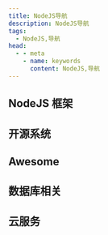 ```yaml
---
title: NodeJS导航
description: NodeJS导航
tags: 
  - NodeJS,导航
head:
  - - meta
    - name: keywords
      content: NodeJS,导航
---
```


<script setup>
const nodejs = [
  {
    title: 'NodeJS',
    link: 'https://nodejs.org/en/',
    icon: '/images/logo/NodeJS.png',
    info: 'Node.js 是运行在服务端的 JavaScript',
  },
  {
    title: 'Koa',
    link: 'https://koajs.com/',
    icon: '/images/logo/empty.svg',
    info: '更小、更富有表现力、更健壮的 Web 框架',
  },
  {
    title: 'Express',
    link: 'https://expressjs.com/',
    icon: '/images/logo/empty.svg',
    info: 'Express 是一个简洁而灵活的 Node.js Web应用框架',
  },
  {
    title: 'Midway',
    link: 'http://www.midwayjs.org/',
    icon: '/images/logo/midwayjs.svg',
    info: 'Midway 是阿里巴巴 - 淘宝前端架构团队，基于渐进式理念研发的 Node.js 框架，通过自研的依赖注入容器，搭配各种上层模块，组合出适用于不同场景的解决方案',
  },
  {
    title: 'NestJS',
    link: 'https://nestjs.com/',
    icon: '/images/logo/nestjs.svg',
    info: 'NestJS - 支持 TypeScript 结合了 OOP （面向对象编程）、FP （函数式编程）和 FRP （函数响应式编程）的服务器端应用程序的开发框架',
  },
  {
    title: 'Fastify',
    link: 'https://www.fastify.io/',
    icon: '/images/logo/fastify.png',
    info: 'Fastify - 快速并且低开销的 web 框架，最快的 web 框架之一',
  },
  {
    title: 'hapi',
    link: 'https://hapi.dev/',
    icon: '/images/logo/hapi.png',
    info: '适用于快速搭建 RESTFUL API 的 web 框架',
  },
]

const cms = [
  {
    title: 'COOL',
    link: 'https://www.cool-js.com/',
    icon: '/images/logo/cool.png',
    info: '基于 Midway 开发的后台管理系统',
  },
  {
    title: 'Strapi',
    link: 'https://strapi.io/',
    icon: '/images/logo/strapi.png',
    info: 'Strapi 是一种灵活的、开放源码的无头CMS',
  },
  {
    title: 'Ghost',
    link: 'https://ghost.org/',
    icon: '/images/logo/Ghost.png',
    info: 'Ghost 是基于 Node.js 的开源博客系统，可以定义为 Wordpress 的 NodeJS 版本',
  },
]

const awesome = [
  {
    title: 'Awesome Node.js',
    link: 'https://github.com/sindresorhus/awesome-nodejs',
    icon: '/images/logo/github.png',
    info: 'Awesome Node.js',
  },
  {
    title: 'TNWX',
    link: 'https://javen205.gitee.io/tnwx/',
    icon: '/images/logo/empty.svg',
    info: 'TNWX 微信公众号、小程序、支付、企业微信开发脚手架，',
  },
  {
    title: 'Zod',
    link: 'https://github.com/colinhacks/zod/blob/master/README_ZH.md',
    icon: '/images/logo/zod.png',
    info: 'Zod 为 后端 Api 接口参数校验器，全面支持 TypeScript',
  },
  {
    title: 'svg-captcha',
    link: 'https://github.com/produck/svg-captcha',
    icon: '/images/logo/github.png',
    info: '在 Node.js 中生成 svg 格式的验证码',
  },
  {
    title: 'bcrypt.js',
    link: 'https://github.com/kelektiv/node.bcrypt.js',
    icon: '/images/logo/github.png',
    info: '一款加盐(salt)加密的包',
  },
  {
    title: 'jsencrypt',
    link: 'http://travistidwell.com/jsencrypt/',
    icon: '/images/logo/github.png',
    info: '基于 rsa 加解密库',
  },
  {
    title: 'Node-RSA',
    link: 'https://www.npmjs.com/package/node-rsa',
    icon: '/images/logo/npm.png',
    info: '生成/导出秘钥,加密/解密,签名/验证',
  },
  {
    title: 'directory-tree',
    link: 'https://www.npmjs.com/package/directory-tree',
    icon: '/images/logo/npm.png',
    info: '读取目录生成目录树',
  },
  {
    title: 'node-crawler',
    link: 'https://node-crawler.readthedocs.io/zh_CN/latest/',
    icon: '/images/logo/npm.png',
    info: '一个轻量级的node.js爬虫工具',
  },
  {
    title: 'globby',
    link: 'https://github.com/sindresorhus/globby',
    icon: '/images/logo/github.png',
    info: '基于 fast-glob 的遍历文件系统和返回路径名的包',
  },
  {
    title: 'fs-extra',
    link: 'https://www.npmjs.com/package/fs-extra',
    icon: '/images/logo/npm.png',
    info: 'fs 模块的扩展，如：copy(), remove(), mkdirs()等等',
  },
]

const sql = [
  {
    title: 'PostgreSQL',
    link: 'https://www.postgresql.org/',
    icon: '/images/logo/PostgreSQL.png',
    info: '最先进的开源关系数据库',
  },
  {
    title: 'Redis',
    link: 'https://redis.io/',
    icon: '/images/logo/redis.png',
    info: 'Redis key-value 存储数据库',
  },
  {
    title: 'MongoDB',
    link: 'https://www.mongodb.com/',
    icon: '/images/logo/mongodb.svg',
    info: 'MongoDB 是一个基于分布式文件存储的数据库',
  },
  {
    title: 'mongoose',
    link: 'https://mongoosejs.com/',
    icon: '/images/logo/mongoosejs.png',
    info: 'Mongoose 是一个对象文档模型(ODM)库',
  },
  {
    title: 'LowDB',
    link: 'https://github.com/typicode/lowdb',
    icon: '/images/logo/github.png',
    info: '本地 JSON 数据库，支持Electron、NodeJS和浏览器',
  },
  {
    title: 'SQLite',
    link: 'https://sqlite.org/',
    icon: '/images/logo/SQLite.svg',
    info: 'NodeJS 关系型数据库第一选择方案',
  },
  {
    title: 'electron-store',
    link: 'https://github.com/sindresorhus/electron-store',
    icon: '/images/logo/github.png',
    info: 'Electron 数据持久化存储',
  },
  {
    title: 'PouchDB',
    link: 'https://pouchdb.com/',
    icon: '/images/logo/PouchDB.png',
    info: 'PouchDB 是一款浏览器数据库，支持将本地数据同步到远端数据库',
  },
  {
    title: 'Prisma',
    link: 'https://prisma.yoga/',
    icon: '/images/logo/prisma.svg',
    info: '下一代 Node.js、TypeScript、Go 的数据库 ORM',
  },
  {
    title: 'Sequelize',
    link: 'https://sequelize.org/',
    icon: '/images/logo/Sequelize.svg',
    info: 'Sequelize 是一个基于 promise 的 Node.js ORM',
  },
  {
    title: 'TypeORM',
    link: 'https://typeorm.io/',
    icon: '/images/logo/typeorm.png',
    info: 'TypeORM 是 node.js 现有社区最成熟的对象关系映射器（ORM ）',
  },
  {
    title: 'GraphQL',
    link: 'https://graphql.org/',
    icon: '/images/logo/graphql.svg',
    info: 'GraphQL 既是一种用于 API 的查询语言也是一个满足你数据查询的运行时',
  },
  {
    title: 'pgAdmin',
    link: 'https://www.pgadmin.org/',
    icon: '/images/logo/pgAdmin.svg',
    info: '开源免费的 PostgreSQL 数据库管理工具',
  },
]

const cloud = [
  {
    title: '阿里云',
    link: 'https://www.aliyun.com/',
    icon: '/images/logo/aliyun.png',
  },
  {
    title: '腾讯云',
    link: 'https://cloud.tencent.com/',
    icon: '/images/logo/tencent.png',
  },
  {
    title: '七牛云',
    link: 'https://www.qiniu.com/',
    icon: '/images/logo/qiniu.png',
  },
]
</script>

## NodeJS 框架

<MyLink :links="nodejs"/>

## 开源系统

<MyLink :links="cms"/>

## Awesome 

<MyLink :links="awesome"/>

## 数据库相关

<MyLink :links="sql"/>

## 云服务

<MyLink :links="cloud"/>
